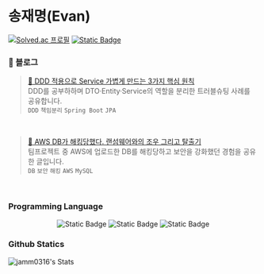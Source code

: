 # 송재명(Evan)
[![Solved.ac
프로필](http://mazassumnida.wtf/api/mini/generate_badge?boj=jamm0316)](https://solved.ac/jamm0316) 
<a href="https://blog.naver.com/jamm0316" target="_blank">
  <img alt="Static Badge" src="https://img.shields.io/badge/TechBlog-Evan.log-%2303C75A?style=flat&logo=naver&logoColor=%2303C75A&logoSize=auto">
</a>
### 🌱 블로그 

> [🧩 DDD 적용으로 Service 가볍게 만드는 3가지 핵심 원칙](https://blog.naver.com/jamm0316/224002896803)<br>
> DDD를 공부하하며 DTO·Entity·Service의 역할을 분리한 트러블슈팅 사례를 공유합니다. <br>
> `DDD` `책임분리` `Spring Boot` `JPA`<br>
<br>

> [📛 AWS DB가 해킹당했다. 랜섬웨어와의 조우 그리고 탈출기](https://blog.naver.com/jamm0316/223962443546)<br>
> 팀프로젝트 중 AWS에 업로드한 DB를 해킹당하고 보안을 강화했던 경험을 공유한 글입니다.<br>
> `DB`  `보안`  `해킹`  `AWS`  `MySQL`<br>
<br>

### Programming Language
<div align=center>
  
  <span><img alt="Static Badge" src="https://img.shields.io/badge/springboot-%236DB33F?style=for-the-badge&logo=springboot&logoColor=%23ffffff"></span>
  <span><img alt="Static Badge" src="https://img.shields.io/badge/react-%2361DAFB?style=for-the-badge&logo=react&logoColor=%23ffffff"></span>
  <span><img alt="Static Badge" src="https://img.shields.io/badge/github-%23181717?style=for-the-badge&logo=github&logoColor=%23ffffff"></span>
</div>

### Github Statics
![jamm0316's Stats](https://github-readme-stats.vercel.app/api?username=jamm0316&theme=vue-dark&show_icons=true&hide_border=true&count_private=true)
